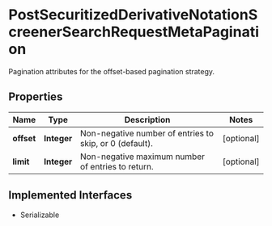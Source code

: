 

# PostSecuritizedDerivativeNotationScreenerSearchRequestMetaPagination

Pagination attributes for the offset-based pagination strategy.

## Properties

Name | Type | Description | Notes
------------ | ------------- | ------------- | -------------
**offset** | **Integer** | Non-negative number of entries to skip, or 0 (default). |  [optional]
**limit** | **Integer** | Non-negative maximum number of entries to return. |  [optional]


## Implemented Interfaces

* Serializable



